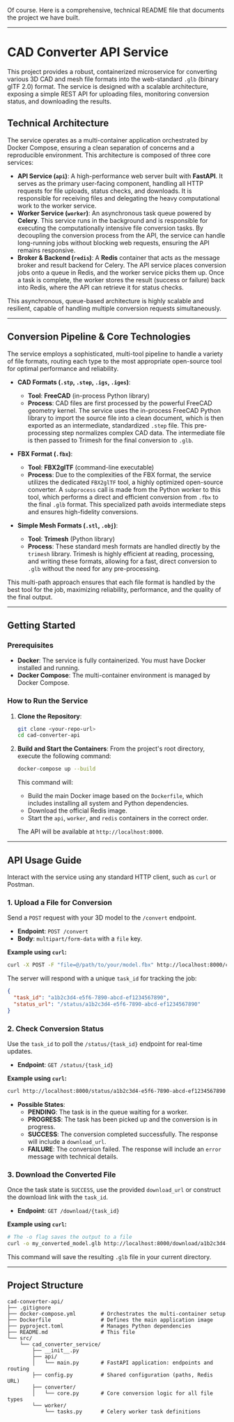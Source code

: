Of course. Here is a comprehensive, technical README file that documents the project we have built.

-----

# CAD Converter API Service

This project provides a robust, containerized microservice for converting various 3D CAD and mesh file formats into the web-standard `.glb` (binary glTF 2.0) format. The service is designed with a scalable architecture, exposing a simple REST API for uploading files, monitoring conversion status, and downloading the results.

## Technical Architecture

The service operates as a multi-container application orchestrated by Docker Compose, ensuring a clean separation of concerns and a reproducible environment. This architecture is composed of three core services:

  * **API Service (`api`)**: A high-performance web server built with **FastAPI**. It serves as the primary user-facing component, handling all HTTP requests for file uploads, status checks, and downloads. It is responsible for receiving files and delegating the heavy computational work to the worker service.
  * **Worker Service (`worker`)**: An asynchronous task queue powered by **Celery**. This service runs in the background and is responsible for executing the computationally intensive file conversion tasks. By decoupling the conversion process from the API, the service can handle long-running jobs without blocking web requests, ensuring the API remains responsive.
  * **Broker & Backend (`redis`)**: A **Redis** container that acts as the message broker and result backend for Celery. The API service places conversion jobs onto a queue in Redis, and the worker service picks them up. Once a task is complete, the worker stores the result (success or failure) back into Redis, where the API can retrieve it for status checks.

This asynchronous, queue-based architecture is highly scalable and resilient, capable of handling multiple conversion requests simultaneously.

-----

## Conversion Pipeline & Core Technologies

The service employs a sophisticated, multi-tool pipeline to handle a variety of file formats, routing each type to the most appropriate open-source tool for optimal performance and reliability.

  * **CAD Formats (`.stp`, `.step`, `.igs`, `.iges`)**:

      * **Tool**: **FreeCAD** (in-process Python library)
      * **Process**: CAD files are first processed by the powerful FreeCAD geometry kernel. The service uses the in-process FreeCAD Python library to import the source file into a clean document, which is then exported as an intermediate, standardized `.step` file. This pre-processing step normalizes complex CAD data. The intermediate file is then passed to Trimesh for the final conversion to `.glb`.

  * **FBX Format (`.fbx`)**:

      * **Tool**: **FBX2glTF** (command-line executable)
      * **Process**: Due to the complexities of the FBX format, the service utilizes the dedicated `FBX2glTF` tool, a highly optimized open-source converter. A `subprocess` call is made from the Python worker to this tool, which performs a direct and efficient conversion from `.fbx` to the final `.glb` format. This specialized path avoids intermediate steps and ensures high-fidelity conversions.

  * **Simple Mesh Formats (`.stl`, `.obj`)**:

      * **Tool**: **Trimesh** (Python library)
      * **Process**: These standard mesh formats are handled directly by the `trimesh` library. Trimesh is highly efficient at reading, processing, and writing these formats, allowing for a fast, direct conversion to `.glb` without the need for any pre-processing.

This multi-path approach ensures that each file format is handled by the best tool for the job, maximizing reliability, performance, and the quality of the final output.

-----

## Getting Started

### Prerequisites

  * **Docker**: The service is fully containerized. You must have Docker installed and running.
  * **Docker Compose**: The multi-container environment is managed by Docker Compose.

### How to Run the Service

1.  **Clone the Repository**:

    ```bash
    git clone <your-repo-url>
    cd cad-converter-api
    ```

2.  **Build and Start the Containers**:
    From the project's root directory, execute the following command:

    ```bash
    docker-compose up --build
    ```

    This command will:

      * Build the main Docker image based on the `Dockerfile`, which includes installing all system and Python dependencies.
      * Download the official Redis image.
      * Start the `api`, `worker`, and `redis` containers in the correct order.

    The API will be available at `http://localhost:8000`.

-----

## API Usage Guide

Interact with the service using any standard HTTP client, such as `curl` or Postman.

### 1\. Upload a File for Conversion

Send a `POST` request with your 3D model to the `/convert` endpoint.

  * **Endpoint**: `POST /convert`
  * **Body**: `multipart/form-data` with a `file` key.

**Example using `curl`:**

```bash
curl -X POST -F "file=@/path/to/your/model.fbx" http://localhost:8000/convert
```

The server will respond with a unique `task_id` for tracking the job:

```json
{
  "task_id": "a1b2c3d4-e5f6-7890-abcd-ef1234567890",
  "status_url": "/status/a1b2c3d4-e5f6-7890-abcd-ef1234567890"
}
```

### 2\. Check Conversion Status

Use the `task_id` to poll the `/status/{task_id}` endpoint for real-time updates.

  * **Endpoint**: `GET /status/{task_id}`

**Example using `curl`:**

```bash
curl http://localhost:8000/status/a1b2c3d4-e5f6-7890-abcd-ef1234567890
```

  * **Possible States**:
      * **PENDING**: The task is in the queue waiting for a worker.
      * **PROGRESS**: The task has been picked up and the conversion is in progress.
      * **SUCCESS**: The conversion completed successfully. The response will include a `download_url`.
      * **FAILURE**: The conversion failed. The response will include an `error` message with technical details.

### 3\. Download the Converted File

Once the task state is `SUCCESS`, use the provided `download_url` or construct the download link with the `task_id`.

  * **Endpoint**: `GET /download/{task_id}`

**Example using `curl`:**

```bash
# The -o flag saves the output to a file
curl -o my_converted_model.glb http://localhost:8000/download/a1b2c3d4-e5f6-7890-abcd-ef1234567890
```

This command will save the resulting `.glb` file in your current directory.

-----

## Project Structure

```
cad-converter-api/
├── .gitignore
├── docker-compose.yml        # Orchestrates the multi-container setup
├── Dockerfile                # Defines the main application image
├── pyproject.toml            # Manages Python dependencies
├── README.md                 # This file
└── src/
    └── cad_converter_service/
        ├── __init__.py
        ├── api/
        │   └── main.py       # FastAPI application: endpoints and routing
        ├── config.py         # Shared configuration (paths, Redis URL)
        ├── converter/
        │   └── core.py       # Core conversion logic for all file types
        └── worker/
            └── tasks.py      # Celery worker task definitions
```